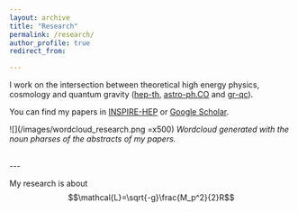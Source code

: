 ```yaml
---
layout: archive
title: "Research"
permalink: /research/
author_profile: true
redirect_from:

---
```

I work on the intersection between theoretical high energy physics, cosmology and quantum gravity ([hep-th](https://arxiv.org/list/hep-th/recent), [astro-ph.CO](https://arxiv.org/list/astro-ph.CO/recent) and [gr-qc](https://arxiv.org/list/gr-qc/recent)).

You can find my papers in [INSPIRE-HEP](https://inspirehep.net/authors/1512636) or [Google Scholar](https://scholar.google.com/citations?user=YTBV9l4AAAAJ&hl=en).




![](/images/wordcloud_research.png =x500)
*Wordcloud generated with the noun pharses of the abstracts of my papers.*

<br>
---


My research is about $$\mathcal{L}=\sqrt{-g}\frac{M_p^2}{2}R$$

